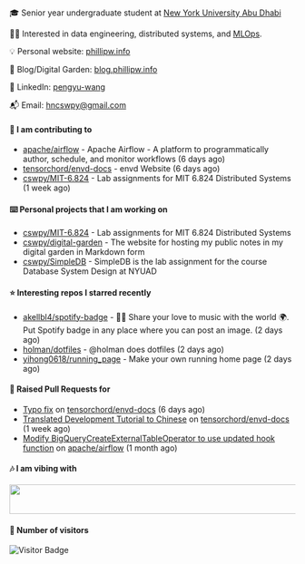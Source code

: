 🎓 Senior year undergraduate student at [New York University Abu Dhabi](https://nyuad.nyu.edu/en/)

🧑‍💻 Interested in data engineering, distributed systems, and [MLOps](https://dlab.berkeley.edu/news/what-mlops-introduction-world-machine-learning-operations).

💡 Personal website: [phillipw.info](https://phillipw.info/)

📓 Blog/Digital Garden: [blog.phillipw.info](https://blog.phillipw.info/)

🙌 LinkedIn: [pengyu-wang](https://www.linkedin.com/in/pengyu-wang/)

📬 Email: [hncswpy@gmail.com](mailto:hncswpy@gmail.com)

#### 🔭 I am contributing to

- [apache/airflow](https://github.com/apache/airflow) - Apache Airflow - A platform to programmatically author, schedule, and monitor workflows (6 days ago)
- [tensorchord/envd-docs](https://github.com/tensorchord/envd-docs) - envd Website  (6 days ago)
- [cswpy/MIT-6.824](https://github.com/cswpy/MIT-6.824) - Lab assignments for MIT 6.824 Distributed Systems (1 week ago)

#### ⌨️ Personal projects that I am working on

- [cswpy/MIT-6.824](https://github.com/cswpy/MIT-6.824) - Lab assignments for MIT 6.824 Distributed Systems
- [cswpy/digital-garden](https://github.com/cswpy/digital-garden) - The website for hosting my public notes in my digital garden in Markdown form
- [cswpy/SimpleDB](https://github.com/cswpy/SimpleDB) - SimpleDB is the lab assignment for the course Database System Design at NYUAD

#### ⭐ Interesting repos I starred recently

- [akellbl4/spotify-badge](https://github.com/akellbl4/spotify-badge) - 👩‍🎤 Share your love to music with the world 🌍. Put Spotify badge in any place where you can post an image. (2 days ago)
- [holman/dotfiles](https://github.com/holman/dotfiles) - @holman does dotfiles (2 days ago)
- [yihong0618/running_page](https://github.com/yihong0618/running_page) - Make your own running home page (2 days ago)

#### 🔨 Raised Pull Requests for

- [Typo fix](https://github.com/tensorchord/envd-docs/pull/73) on [tensorchord/envd-docs](https://github.com/tensorchord/envd-docs) (6 days ago)
- [Translated Development Tutorial to Chinese](https://github.com/tensorchord/envd-docs/pull/71) on [tensorchord/envd-docs](https://github.com/tensorchord/envd-docs) (1 week ago)
- [Modify BigQueryCreateExternalTableOperator to use updated hook function](https://github.com/apache/airflow/pull/24363) on [apache/airflow](https://github.com/apache/airflow) (1 month ago)

#### 🎶 I am vibing with
<img
	src="https://spotify-badge-opal.vercel.app/api/now-playing.svg"
	width="540"
	height="52"
/>

#### 🔢 Number of visitors
![Visitor Badge](https://visitor-badge.laobi.icu/badge?page_id=cswpy)
